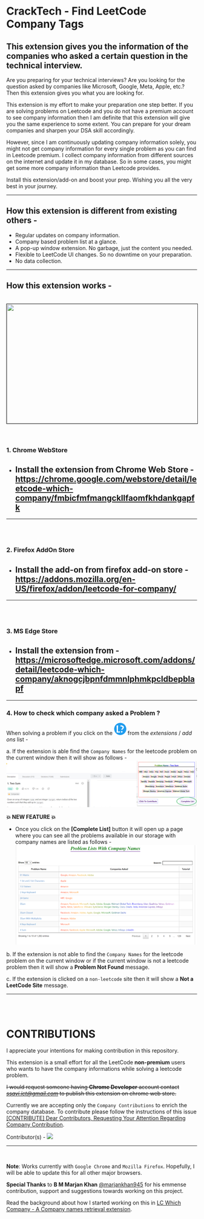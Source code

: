 # CrackTech - Find LeetCode Company Tags

## This extension gives you the information of the companies who asked a certain question in the technical interview.
Are you preparing for your technical interviews? Are you looking for the question asked by companies like Microsoft, Google, Meta, Apple, etc.? Then this extension gives you what you are looking for.

This extension is my effort to make your preparation one step better. If you are solving problems on Leetcode and you do not have a premium account to see company information then I am definite that this extension will give you the same experience to some extent. You can prepare for your dream companies and sharpen your DSA skill accordingly.

However, since I am continuously updating company information solely, you might not get company information for every single problem as you can find in Leetcode premium. I collect company information from different sources on the internet and update it in my database. So in some cases, you might get some more company information than Leetcode provides.

Install this extension/add-on and boost your prep. Wishing you all the very best in your journey.

------ 
## How this extension is different from existing others - 

- Regular updates on company information.
- Company based problem list at a glance.
- A pop-up window extension. No garbage, just the content you needed.
- Flexible to LeetCode UI changes. So no downtime on your preparation.
- No data collection.

------ 
## How this extension works - 
<center><br>
<a href="http://www.youtube.com/watch?feature=player_embedded&v=hq_aiK_POY0" target="_blank">
 <img src="https://img.youtube.com/vi/hq_aiK_POY0/hqdefault.jpg" width="560" height="315" border="1" />
</a></center>
<br><br>

### **1. Chrome WebStore**

- ## Install the extension from Chrome Web Store - https://chrome.google.com/webstore/detail/leetcode-which-company/fmbicfmfmangckllfaomfkhdankgapfk
----
<br><br>

### **2. Firefox AddOn Store**

- ## Install the add-on from firefox add-on store - https://addons.mozilla.org/en-US/firefox/addon/leetcode-for-company/
---
<br><br>

### **3. MS Edge Store**

- ## Install the extension from - https://microsoftedge.microsoft.com/addons/detail/leetcode-which-company/aknogcjbpnfdmmnlphmkpcldbepblapf

---
### **4. How to check which company asked a Problem ?**
When solving a problem if you click on the ![icon](chrome/res/32.png) from the *extensions* / *add ons* list -

a. If the extension is able find the `Company Names` for the leetcode problem on the current window then it will show as follows - 
![found](chrome/res/showing_value_ui.png)

**💥 NEW FEATURE 💥**
    
-  Once you click on the **[Complete List]** button it will open up a page where you can see all the problems available in our storage with company names are listed as follows - <img src = "chrome/res/complete_list.png">


b. If the extension is not able to find the `Company Names` for the leetcode problem on the current window or if the current window is not a leetcode problem then it will show a **Problem Not Found** message.


c. If the extension is clicked on a `non-leetcode` site then it will show a **Not a LeetCode Site** message.


-----
<br><br>

# CONTRIBUTIONS
I appreciate your intentions for making contribution in this repository. 

This extension is a small effort for all the LeetCode **non-premium** users who wants to have the company informations while solving a leetcode problem. 

~~I would request someone having **Chrome Developer** account contact *ssavi.ict@gmail.com* to publish this extension on chrome web store.~~

Currently we are accepting only the `Company Contributions` to enrich the company database. To contribute please follow the instructions of this issue [[CONTRIBUTE] Dear Contributors, Requesting Your Attention Regarding Company Contribution](https://github.com/ssavi-ict/LC-Which-Company/issues/4).


Contributor(s) - 
<a href="https://github.com/ssavi-ict/lc-which-company/graphs/contributors">
  <img src="https://contrib.rocks/image?repo=ssavi-ict/lc-which-company" />
</a>

----
<br>

**Note**: Works currently with `Google Chrome` and `Mozilla Firefox`. Hopefully, I will be able to update this for all other major browsers.

**Special Thanks** to **B M Marjan Khan** [@marjankhan945](https://github.com/marjankhan945) for his emmense contribution, support and suggestions towards working on this project.

Read the background about how I started working on this in [LC Which Company - A Company names retrieval extension](https://sites.google.com/view/iamavik/leetcode-which-company-a-company-names-retrieval-extension).
